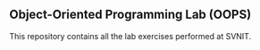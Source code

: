 ## Object-Oriented Programming Lab (OOPS)
This repository contains all the lab exercises performed at SVNIT.
